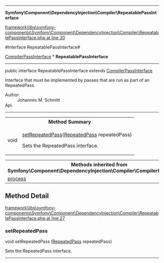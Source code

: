 

- - -

**Symfony\Component\DependencyInjection\Compiler\RepeatablePassInterface**


<a href="https://github.com/JeyDotC/Hirudo/blob/master/framework/libs/symfony-components/Symfony/Component/DependencyInjection/Compiler/RepeatablePassInterface.php#L20" >framework\libs\symfony-components\Symfony\Component\DependencyInjection\Compiler\RepeatablePassInterface.php at line 20</a>

#Interface RepeatablePassInterface#

<a href="https://github.com/JeyDotC/Hirudo-docs/blob/master/symfony/component/dependencyinjection/compiler/CompilerPassInterface.md">CompilerPassInterface</a>
    * **RepeatablePassInterface**




- - -

<p class="signature"><span class='k'>public  interface</span> <span class='nx'>RepeatablePassInterface</span>
extends <a href="https://github.com/JeyDotC/Hirudo-docs/blob/master/symfony/component/dependencyinjection/compiler/CompilerPassInterface.md">CompilerPassInterface</a>

</p>

<div class="comment" id="overview_description"><p>Interface that must be implemented by passes that are run as part of an
RepeatedPass.</p></div>

<dl>
<dt>Author:</dt>
<dd>Johannes M. Schmitt <schmittjoh@gmail.com></dd>
<dt>Api.</dt>
</dl>


- - -

<table id="summary_method">
<tr><th colspan="2">Method Summary</th></tr>
<tr>
<td><span class='k'></span> <span class='nx'>void</span></td>
<td class="description"><p class="name"><a href="#setrepeatedpass">setRepeatedPass</a>(<a href="https://github.com/JeyDotC/Hirudo/blob/master/symfony/component/dependencyinjection/compiler/RepeatedPass.md">RepeatedPass</a> repeatedPass)</p><p class="description">Sets the RepeatedPass interface.</p></td>
</tr>
</table>

<table class="inherit">
<tr><th colspan="2">Methods inherited from Symfony\Component\DependencyInjection\Compiler\CompilerPassInterface</th></tr>
<tr><td><a href="https://github.com/JeyDotC/Hirudo-docs/blob/master/symfony/component/dependencyinjection/compiler/CompilerPassInterface.md#process">process</a></td></tr></table>

<h2 id="detail_method">Method Detail</h2>

<a href="https://github.com/JeyDotC/Hirudo/blob/master/framework/libs/symfony-components/Symfony/Component/DependencyInjection/Compiler/RepeatablePassInterface.php#L27" >framework\libs\symfony-components\Symfony\Component\DependencyInjection\Compiler\RepeatablePassInterface.php at line 27</a>

<h3 id="setRepeatedPass()">setRepeatedPass</h3>
<span class='k'></span> <span class='nx'>void</span> <span class='nf'>setRepeatedPass</span> (<a href="https://github.com/JeyDotC/Hirudo/blob/master/symfony/component/dependencyinjection/compiler/RepeatedPass.md">RepeatedPass</a> repeatedPass)

<div class="details">
<p>Sets the RepeatedPass interface.</p>
</div>

- - -


